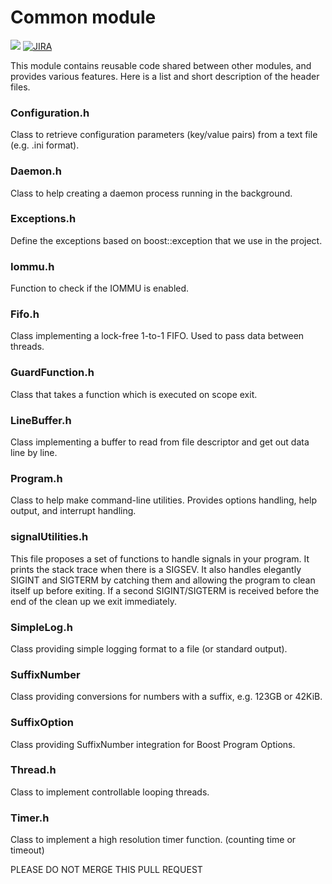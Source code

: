 # Common module

[![](http://ali-ci.cern.ch/repo/buildstatus/AliceO2Group/Common/master/build_O2_Common_macos.svg)](https://ali-ci.cern.ch/repo/logs/AliceO2Group/Common/master/latest/build_O2_Common_macos/fullLog.txt)
[![JIRA](https://img.shields.io/badge/JIRA-Report%20issue-blue.svg)](https://alice.its.cern.ch/jira/secure/CreateIssue.jspa?pid=11201&issuetype=1)

This module contains reusable code shared between other modules,
and provides various features.
Here is a list and short description of the header files.


### Configuration.h

Class to retrieve configuration parameters (key/value pairs) from a text file (e.g. .ini format).

### Daemon.h

Class to help creating a daemon process running in the background.

### Exceptions.h

Define the exceptions based on boost::exception that we use in the project.

### Iommu.h

Function to check if the IOMMU is enabled.

### Fifo.h

Class implementing  a lock-free 1-to-1 FIFO.
Used to pass data between threads.

### GuardFunction.h

Class that takes a function which is executed on scope exit.

### LineBuffer.h

Class implementing a buffer to read from file descriptor and get out data line by line.

### Program.h

Class to help make command-line utilities. Provides options handling, help output, and interrupt handling.

### signalUtilities.h

This file proposes a set of functions to handle signals in your program.
It prints the stack trace when there is a SIGSEV.
It also handles elegantly SIGINT and SIGTERM by catching them and allowing the program
to clean itself up before exiting. If a second SIGINT/SIGTERM is
received before the end of the clean up we exit immediately.

### SimpleLog.h

Class providing simple logging format to a file (or standard output).

### SuffixNumber

Class providing conversions for numbers with a suffix, e.g. 123GB or 42KiB.

### SuffixOption

Class providing SuffixNumber integration for Boost Program Options.

### Thread.h

Class to implement controllable looping threads.

### Timer.h

Class to implement a high resolution timer function.
(counting time or timeout)

PLEASE DO NOT MERGE THIS PULL REQUEST
